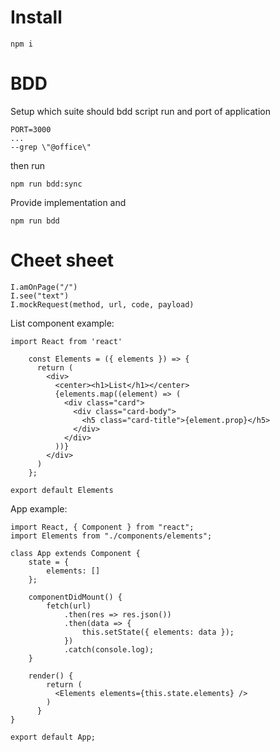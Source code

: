 # Install

```
npm i
```

# BDD

Setup which suite should bdd script run and port of application

```
PORT=3000
...
--grep \"@office\"
```

then run

```
npm run bdd:sync
```

Provide implementation and

```
npm run bdd
```

# Cheet sheet

```
I.amOnPage("/")
I.see("text")
I.mockRequest(method, url, code, payload)
```

List component example:

```
import React from 'react'

    const Elements = ({ elements }) => {
      return (
        <div>
          <center><h1>List</h1></center>
          {elements.map((element) => (
            <div class="card">
              <div class="card-body">
                <h5 class="card-title">{element.prop}</h5>
              </div>
            </div>
          ))}
        </div>
      )
    };

export default Elements
```

App example:

```
import React, { Component } from "react";
import Elements from "./components/elements";

class App extends Component {
    state = {
        elements: []
    };

    componentDidMount() {
        fetch(url)
            .then(res => res.json())
            .then(data => {
                this.setState({ elements: data });
            })
            .catch(console.log);
    }

    render() {
        return (
          <Elements elements={this.state.elements} />
        )
      }
}

export default App;
```